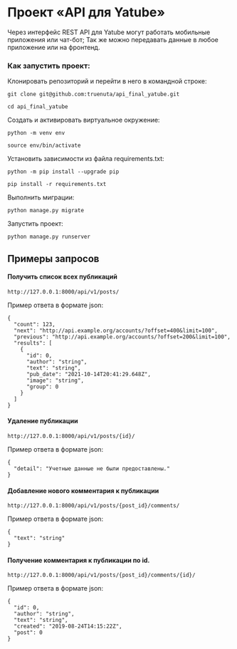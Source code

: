 # Проект «API для Yatube»
Через интерфейс REST API для Yatube могут работать мобильные приложения или чат-бот;
Так же можно передавать данные в любое приложение или на фронтенд.

### Как запустить проект:

Клонировать репозиторий и перейти в него в командной строке:

```
git clone git@github.com:truenuta/api_final_yatube.git
```

```
cd api_final_yatube
```

Cоздать и активировать виртуальное окружение:

```
python -m venv env
```

```
source env/bin/activate
```

Установить зависимости из файла requirements.txt:

```
python -m pip install --upgrade pip
```

```
pip install -r requirements.txt
```

Выполнить миграции:

```
python manage.py migrate
```

Запустить проект:

```
python manage.py runserver
```

## Примеры запросов

#### Получить список всех публикаций

```
http://127.0.0.1:8000/api/v1/posts/
```
Пример ответа в формате json:

```
{
  "count": 123,
  "next": "http://api.example.org/accounts/?offset=400&limit=100",
  "previous": "http://api.example.org/accounts/?offset=200&limit=100",
  "results": [
    {
      "id": 0,
      "author": "string",
      "text": "string",
      "pub_date": "2021-10-14T20:41:29.648Z",
      "image": "string",
      "group": 0
    }
  ]
}
```

#### Удаление публикации

```
http://127.0.0.1:8000/api/v1/posts/{id}/
```
Пример ответа в формате json:

```
{
  "detail": "Учетные данные не были предоставлены."
}
```

#### Добавление нового комментария к публикации

```
http://127.0.0.1:8000/api/v1/posts/{post_id}/comments/
```

Пример ответа в формате json:

```
{
  "text": "string"
}
```

#### Получение комментария к публикации по id.

```
http://127.0.0.1:8000/api/v1/posts/{post_id}/comments/{id}/
```

Пример ответа в формате json:

```
{
  "id": 0,
  "author": "string",
  "text": "string",
  "created": "2019-08-24T14:15:22Z",
  "post": 0
}

```
